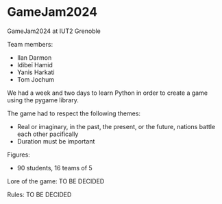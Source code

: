 # GameJam2024
GameJam2024 at IUT2 Grenoble

Team members:
- Ilan Darmon
- Idibeï Hamid
- Yanis Harkati
- Tom Jochum

We had a week and two days to learn Python in order to create a game using the pygame library.

The game had to respect the following themes:
- Real or imaginary, in the past, the present, or the future, nations battle each other pacifically 
- Duration must be important


Figures:
- 90 students, 16 teams of 5


Lore of the game:
TO BE DECIDED


Rules:
TO BE DECIDED





